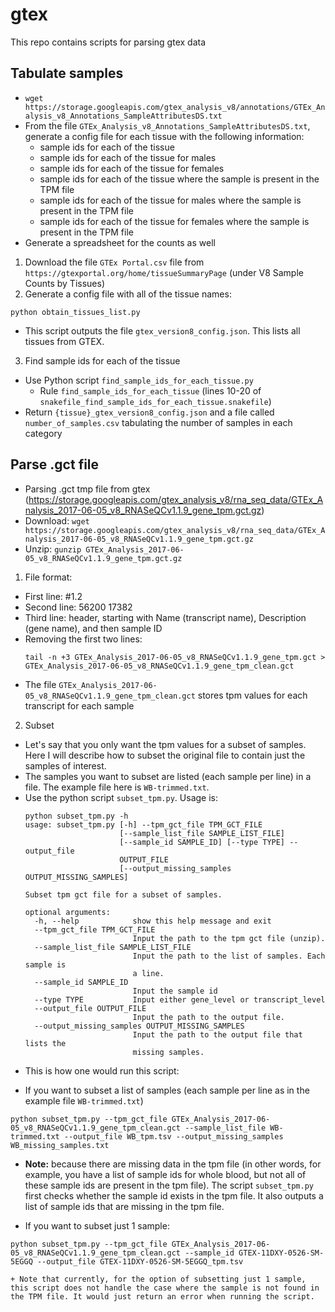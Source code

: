 # gtex
This repo contains scripts for parsing gtex data

## Tabulate samples
- `wget https://storage.googleapis.com/gtex_analysis_v8/annotations/GTEx_Analysis_v8_Annotations_SampleAttributesDS.txt`
- From the file `GTEx_Analysis_v8_Annotations_SampleAttributesDS.txt`, generate a config file for each tissue with the following information:
  + sample ids for each of the tissue
  + sample ids for each of the tissue for males
  + sample ids for each of the tissue for females
  + sample ids for each of the tissue where the sample is present in the TPM file
  + sample ids for each of the tissue for males where the sample is present in the TPM file
  + sample ids for each of the tissue for females where the sample is present in the TPM file
- Generate a spreadsheet for the counts as well
1. Download the file `GTEx Portal.csv` file from `https://gtexportal.org/home/tissueSummaryPage` (under V8 Sample Counts by Tissues)
2. Generate a config file with all of the tissue names:
  ```
  python obtain_tissues_list.py
  ```
  - This script outputs the file `gtex_version8_config.json`. This lists all tissues from GTEX.
3. Find sample ids for each of the tissue
- Use Python script `find_sample_ids_for_each_tissue.py`
  - Rule `find_sample_ids_for_each_tissue` (lines 10-20 of `snakefile_find_sample_ids_for_each_tissue.snakefile`)
- Return `{tissue}_gtex_version8_config.json` and a file called `number_of_samples.csv` tabulating the number of samples in each category

## Parse .gct file
- Parsing .gct tmp file from gtex (https://storage.googleapis.com/gtex_analysis_v8/rna_seq_data/GTEx_Analysis_2017-06-05_v8_RNASeQCv1.1.9_gene_tpm.gct.gz)
- Download: `wget https://storage.googleapis.com/gtex_analysis_v8/rna_seq_data/GTEx_Analysis_2017-06-05_v8_RNASeQCv1.1.9_gene_tpm.gct.gz`
- Unzip: `gunzip GTEx_Analysis_2017-06-05_v8_RNASeQCv1.1.9_gene_tpm.gct.gz`
1. File format:
- First line: #1.2
- Second line: 56200   17382
- Third line: header, starting with Name (transcript name), Description (gene name), and then sample ID
- Removing the first two lines:
  ```
  tail -n +3 GTEx_Analysis_2017-06-05_v8_RNASeQCv1.1.9_gene_tpm.gct > GTEx_Analysis_2017-06-05_v8_RNASeQCv1.1.9_gene_tpm_clean.gct
  ```
- The file `GTEx_Analysis_2017-06-05_v8_RNASeQCv1.1.9_gene_tpm_clean.gct` stores tpm values for each transcript for each sample
2. Subset 
- Let's say that you only want the tpm values for a subset of samples. Here I will describe how to subset the original file to contain just the samples of interest. 
- The samples you want to subset are listed (each sample per line) in a file. The example file here is `WB-trimmed.txt`. 
- Use the python script `subset_tpm.py`. Usage is:
  ```
  python subset_tpm.py -h
  usage: subset_tpm.py [-h] --tpm_gct_file TPM_GCT_FILE
                       [--sample_list_file SAMPLE_LIST_FILE]
                       [--sample_id SAMPLE_ID] [--type TYPE] --output_file
                       OUTPUT_FILE
                       [--output_missing_samples OUTPUT_MISSING_SAMPLES]

  Subset tpm gct file for a subset of samples.

  optional arguments:
    -h, --help            show this help message and exit
    --tpm_gct_file TPM_GCT_FILE
                          Input the path to the tpm gct file (unzip).
    --sample_list_file SAMPLE_LIST_FILE
                          Input the path to the list of samples. Each sample is
                          a line.
    --sample_id SAMPLE_ID
                          Input the sample id
    --type TYPE           Input either gene_level or transcript_level
    --output_file OUTPUT_FILE
                          Input the path to the output file.
    --output_missing_samples OUTPUT_MISSING_SAMPLES
                          Input the path to the output file that lists the
                          missing samples.
  ```
 - This is how one would run this script:
  + If you want to subset a list of samples (each sample per line as in the example file `WB-trimmed.txt`)
  ```
  python subset_tpm.py --tpm_gct_file GTEx_Analysis_2017-06-05_v8_RNASeQCv1.1.9_gene_tpm_clean.gct --sample_list_file WB-trimmed.txt --output_file WB_tpm.tsv --output_missing_samples WB_missing_samples.txt
  ```
   + **Note:** because there are missing data in the tpm file (in other words, for example, you have a list of sample ids for whole blood, but not all of these sample ids are present in the tpm file). The script `subset_tpm.py` first checks whether the sample id exists in the tpm file. It also outputs a list of sample ids that are missing in the tpm file. 
   
  + If you want to subset just 1 sample:
  ```
  python subset_tpm.py --tpm_gct_file GTEx_Analysis_2017-06-05_v8_RNASeQCv1.1.9_gene_tpm_clean.gct --sample_id GTEX-11DXY-0526-SM-5EGGQ --output_file GTEX-11DXY-0526-SM-5EGGQ_tpm.tsv
  ```
    + Note that currently, for the option of subsetting just 1 sample, this script does not handle the case where the sample is not found in the TPM file. It would just return an error when running the script. 
  

